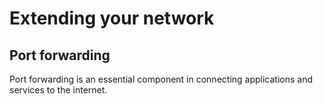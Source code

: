 # Extending your network 

## Port forwarding 

Port forwarding is an essential component in connecting applications and services to the internet.
